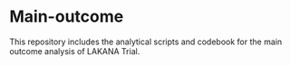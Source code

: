 # Main-outcome
This repository includes the analytical scripts and codebook for the main outcome analysis of LAKANA Trial.
